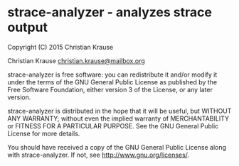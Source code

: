 # strace-analyzer - analyzes strace output

Copyright  (C)  2015  Christian Krause

Christian Krause  <christian.krause@mailbox.org>

strace-analyzer is free software: you can redistribute it and/or modify it under
the terms of the GNU General Public License as published by the Free Software
Foundation, either version 3 of the License, or any later version.

strace-analyzer is distributed in the hope that it will be useful, but WITHOUT
ANY WARRANTY; without even the implied warranty of MERCHANTABILITY or FITNESS
FOR A PARTICULAR PURPOSE.  See the GNU General Public License for more details.

You should have received a copy of the GNU General Public License along with
strace-analyzer. If not, see <http://www.gnu.org/licenses/>.
